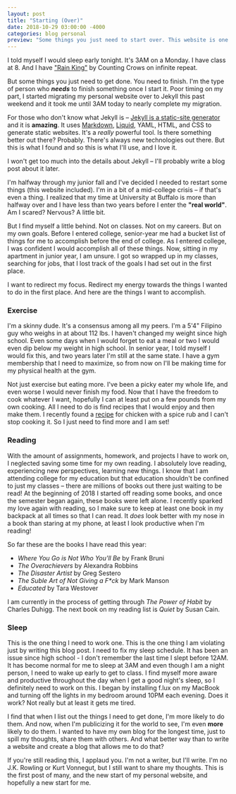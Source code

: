 ```yaml
---
layout: post
title: "Starting (Over)"
date: 2018-10-29 03:00:00 -4000
categories: blog personal
preview: "Some things you just need to start over. This website is one of those things."
---
```


<div class="form-group"></div>

I told myself I would sleep early tonight. It's 3AM on a Monday. I have class at 8. And I have [\"Rain King\"](https://www.youtube.com/watch?v=izeDRfkyMAQ) by Counting Crows on infinite repeat.

But some things you just need to get done. You need to finish. I'm the type of person who **_needs_** to finish something once I start it. Poor timing on my part, I started migrating my personal website over to Jekyll this past weekend and it took me until 3AM today to nearly complete my migration.

For those who don't know what Jekyll is – [Jekyll is a static-site generator](https://jekyllrb.com/) and it is **amazing**. It uses [Markdown](https://daringfireball.net/projects/markdown/), [Liquid](https://github.com/Shopify/liquid/wiki), YAML, HTML, and CSS to generate static websites. It's a _really_ powerful tool. Is there something better out there? Probably. There's always new technologies out there. But this is what I found and so this is what I'll use, and I love it.

I won't get too much into the details about Jekyll – I'll probably write a blog post about it later.

I'm halfway through my junior fall and I've decided I needed to restart some things \(this website included\). I'm in a bit of a mid-college crisis – if that's even a thing. I realized that my time at University at Buffalo is more than halfway over and I have less than two years before I enter the **\"real world\"**. Am I scared? Nervous? A little bit.

But I find myself a little behind. Not on classes. Not on my careers. But on my own goals. Before I entered college, senior-year me had a bucket list of things for me to accomplish before the end of college. As I entered college, I was confident I would accomplish all of these things. Now, sitting in my apartment in junior year, I am unsure. I got so wrapped up in my classes, searching for jobs, that I lost track of the goals I had set out in the first place.

I want to redirect my focus. Redirect my energy towards the things I wanted to do in the first place. And here are the things I want to accomplish.

### Exercise

I'm a skinny dude. It's a consensus among all my peers. I'm a 5\'4\" Filipino guy who weighs in at about 112 lbs. I haven't changed my weight since high school. Even some days when I would forget to eat a meal or two I would even dip below my weight in high school. In senior year, I told myself I would fix this, and two years later I'm still at the same state. I have a gym membership that I need to maximize, so from now on I'll be making time for my physical health at the gym.

Not just exercise but eating more. I've been a picky eater my whole life, and even worse I would never finish my food. Now that I have the freedom to cook whatever I want, hopefully I can at least put on a few pounds from my own cooking. All I need to do is find recipes that I would enjoy and then make them. I recently found a [recipe](https://www.reddit.com/r/Cooking/comments/1hxr1w/spicesrub_to_add_to_plain_chicken/cayynyc/) for chicken with a spice rub and I can't stop cooking it. So I just need to find more and I am set!

### Reading

With the amount of assignments, homework, and projects I have to work on, I neglected saving some time for my own reading. I absolutely love reading, experiencing new perspectives, learning new things. I know that I am attending college for my education but that education shouldn't be confined to just my classes – there are millions of books out there just waiting to be read! At the beginning of 2018 I started off reading some books, and once the semester began again, these books were left alone. I recently sparked my love again with reading, so I make sure to keep at least one book in my backpack at all times so that I can read. It _does_ look better with my nose in a book than staring at my phone, at least I look productive when I'm reading!

So far these are the books I have read this year:

* _Where You Go is Not Who You'll Be_ by Frank Bruni
* _The Overachievers_ by Alexandra Robbins
* _The Disaster Artist_ by Greg Sestero
* _The Suble Art of Not Giving a F\*ck_ by Mark Manson
* _Educated_ by Tara Westover

I am currently in the process of getting through _The Power of Habit_ by Charles Duhigg. The next book on my reading list is _Quiet_ by Susan Cain.

### Sleep

This is the one thing I need to work one. This is the one thing I am violating just by writing this blog post. I need to fix my sleep schedule. It has been an issue since high school - I don't remember the last time I slept before 12AM. It has become normal for me to sleep at 3AM and even though I am a night person, I need to wake up early to get to class. I find myself more aware and productive throughout the day when I get a good night's sleep, so I definitely need to work on this. I began by installing f.lux on my MacBook and turning off the lights in my bedroom around 10PM each evening. Does it work? Not really but at least it gets me tired.

<div class="form-group"></div>

I find that when I list out the things I need to get done, I'm more likely to do them. And now, when I'm publicizing it for the world to see, I'm even **more** likely to do them. I wanted to have my own blog for the longest time, just to spill my thoughts, share them with others. And what better way than to write a website and create a blog that allows me to do that? 

If you're still reading this, I applaud you. I'm not a writer, but I'll write. I'm no J.K. Rowling or Kurt Vonnegut, but I still want to share my thoughts. This is the first post of many, and the new start of my personal website, and hopefully a new start for me.
